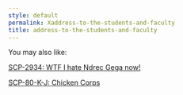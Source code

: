```yaml
---
style: default
permalink: Xaddress-to-the-students-and-faculty
title: address-to-the-students-and-faculty
---
```

You may also like:

[SCP-2934: WTF I hate Ndrec Gega now!](http://scp-wiki.net/scp-2934)

[SCP-80-K-J: Chicken Corps](http://scp-wiki.net/scp-80-k-j)
